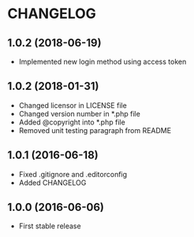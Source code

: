 # CHANGELOG

## 1.0.2 (2018-06-19)

- Implemented new login method using access token

## 1.0.2 (2018-01-31)

- Changed licensor in LICENSE file
- Changed version number in *.php file
- Added @copyright into *.php file
- Removed unit testing paragraph from README

## 1.0.1 (2016-06-18)

- Fixed .gitignore and .editorconfig
- Added CHANGELOG

## 1.0.0 (2016-06-06)

- First stable release
